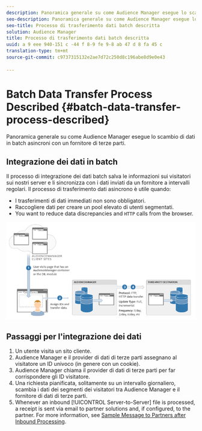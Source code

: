 ```yaml
---
description: Panoramica generale su come Audience Manager esegue lo scambio di dati in batch asincroni con un fornitore di terze parti.
seo-description: Panoramica generale su come Audience Manager esegue lo scambio di dati in batch asincroni con un fornitore di terze parti.
seo-title: Processo di trasferimento dati batch descritta
solution: Audience Manager
title: Processo di trasferimento dati batch descritta
uuid: a 9 eee 940-151 c -44 f 8-9 fe 9-8 ab 47 d 8 fa 45 c
translation-type: tm+mt
source-git-commit: c9737315132e2ae7d72c250d8c196abe8d9e0e43

---
```



# Batch Data Transfer Process Described {#batch-data-transfer-process-described}

Panoramica generale su come Audience Manager esegue lo scambio di dati in batch asincroni con un fornitore di terze parti.

## Integrazione dei dati in batch

<!-- c_async.xml -->

Il processo di integrazione dei dati batch salva le informazioni sui visitatori sui nostri server e li sincronizza con i dati inviati da un fornitore a intervalli regolari. Il processo di trasferimento dati asincrono è utile quando:

* I trasferimenti di dati immediati non sono obbligatori.
* Raccogliere dati per creare un pool elevato di utenti segmentati.
* You want to reduce data discrepancies and `HTTP` calls from the browser.

![](assets/s2s_70.png)

## Passaggi per l'integrazione dei dati

1. Un utente visita un sito cliente.
1. Audience Manager e il provider di dati di terze parti assegnano al visitatore un ID univoco (in genere con un cookie).
1. Audience Manager chiama il provider di dati di terze parti per far corrispondere gli ID visitatore.
1. Una richiesta pianificata, solitamente su un intervallo giornaliero, scambia i dati dei segmenti dei visitatori tra Audience Manager e il fornitore di dati di terze parti.
1. Whenever an inbound [!UICONTROL Server-to-Server] file is processed, a receipt is sent via email to partner solutions and, if configured, to the partner. For more information, see [Sample Message to Partners after Inbound Processing](../../../integration/sending-audience-data/batch-data-transfer-explained/inbound-receipt-message.md).